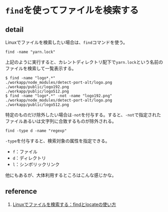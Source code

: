 # `find`を使ってファイルを検索する

## detail

Linuxでファイルを検索したい場合は、`find`コマンドを使う。

```console
find -name "yarn.lock"
```

上記のように実行すると、カレントディレクトリ配下で`yarn.lock`という名前のファイルを検索して一覧表示する。

```console
$ find -name "logo*.*"
./workapp/node_modules/detect-port-alt/logo.png
./workapp/public/logo192.png
./workapp/public/logo512.png
$ find -name "logo*.*" -not -name "logo192.png"
./workapp/node_modules/detect-port-alt/logo.png
./workapp/public/logo512.png
```

特定のものだけ除外したい場合は`-not`を付与する。すると、`-not`で指定されたファイルあるいは文字列に合致するものが除外される。

```console
find -type d -name "regexp"
```

`-type`を付与すると、検索対象の属性を指定できる。

- `f`：ファイル
- `d`：ディレクトリ
- `l`：シンボリックリンク

他にもあるが、大体利用するところはこんな感じかな。

## reference

1. [Linuxでファイルを検索する：findとlocateの使い方](https://www.digitalocean.com/community/tutorials/how-to-use-find-and-locate-to-search-for-files-on-linux-ja)
